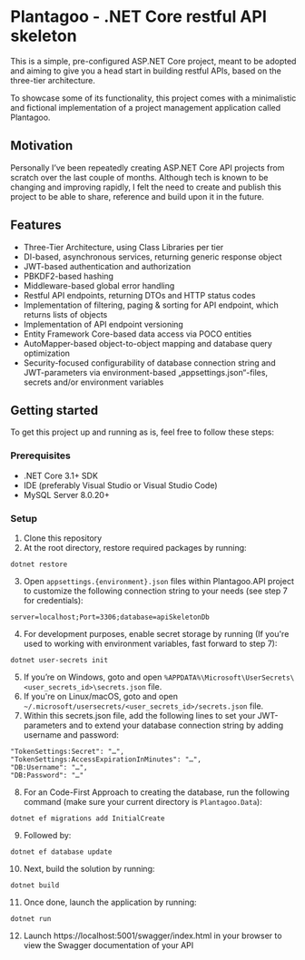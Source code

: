 # Plantagoo - .NET Core restful API skeleton

This is a simple, pre-configured ASP.NET Core project, meant to be adopted and aiming to give you a head start in building restful APIs, based on the three-tier architecture.

To showcase some of its functionality, this project comes with a minimalistic and fictional implementation of a project management application called Plantagoo.

## Motivation

Personally I’ve been repeatedly creating ASP.NET Core API projects from scratch over the last couple of months. Although tech is known to be changing and improving rapidly, I felt the need to create and publish this project to be able to share, reference and build upon it in the future.

## Features

- Three-Tier Architecture, using Class Libraries per tier
- DI-based, asynchronous services, returning generic response object
- JWT-based authentication and authorization
- PBKDF2-based hashing
- Middleware-based global error handling
- Restful API endpoints, returning DTOs and HTTP status codes
- Implementation of filtering, paging & sorting for API endpoint, which returns lists of objects
- Implementation of API endpoint versioning
- Entity Framework Core-based data access via POCO entities
- AutoMapper-based object-to-object mapping and database query optimization
- Security-focused configurability of database connection string and JWT-parameters via environment-based „appsettings.json“-files, secrets and/or environment variables

## Getting started

To get this project up and running as is, feel free to follow these steps:

### Prerequisites

- .NET Core 3.1+ SDK
- IDE (preferably Visual Studio or Visual Studio Code)
- MySQL Server 8.0.20+

### Setup

1. Clone this repository
2. At the root directory, restore required packages by running:

```
dotnet restore
```

3. Open `appsettings.{environment}.json` files within Plantagoo.API project to customize the following connection string to your needs (see step 7 for credentials):

```
server=localhost;Port=3306;database=apiSkeletonDb
```

4. For development purposes, enable secret storage by running (If you're used to working with environment variables, fast forward to step 7):

```
dotnet user-secrets init
```

5. If you’re on Windows, goto and open `%APPDATA%\Microsoft\UserSecrets\<user_secrets_id>\secrets.json` file.
6. If you're on Linux/macOS, goto and open `~/.microsoft/usersecrets/<user_secrets_id>/secrets.json` file.
7. Within this secrets.json file, add the following lines to set your JWT-parameters and to extend your database connection string by adding username and password:

```
"TokenSettings:Secret": "…",
"TokenSettings:AccessExpirationInMinutes": "…",
"DB:Username": "…",
"DB:Password": "…"
```

8. For an Code-First Approach to creating the database, run the following command (make sure your current directory is `Plantagoo.Data`):

```
dotnet ef migrations add InitialCreate
```

9. Followed by:

```
dotnet ef database update
```

10. Next, build the solution by running:

```
dotnet build
```

11. Once done, launch the application by running:

```
dotnet run
```

12. Launch https://localhost:5001/swagger/index.html in your browser to view the Swagger documentation of your API
